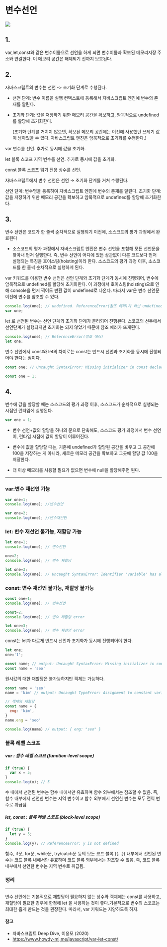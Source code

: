 # 변수선언
![](https://velog.velcdn.com/images/zenu98/post/f8834fc8-7407-4312-afec-2c868290641b/image.png)

## 1.
var,let,const와 같은 변수이름으로 선언을 하게 되면 변수이름과 확보된 메모리저장 주소와 연결한다.
이 메모리 공간은 해제되기 전까지 보호된다.

## 2.
자바스크립트의 변수는 선언 -> 초기화 단계로 수행된다.
- 선언 단계: 변수 이름을 실행 컨텍스트에 등록해서 자바스크립트 엔진에 변수의 존재를 알린다. 

- 초기화 단계: 값을 저장하기 위한 메모리 공간을 확보하고, 암묵적으로 undefined를 할당해 초기화한다.

    (초기화 단계를 거치지 않으면, 확보된 메모리 공간에는 이전에 사용했던 쓰레기 값이 남아있을 수 있다. 자바스크립트 엔진은 암묵적으로 초기화를 수행한다.)
    
 


var
변수를 선언. 추가로 동시에 값을 초기화.

let
블록 스코프 지역 변수를 선언. 추가로 동시에 값을 초기화.

const
블록 스코프 읽기 전용 상수를 선언.

자바스크립트에서 변수 선언은 선언 → 초기화 단계를 거쳐 수행된다.

선언 단계: 변수명을 등록하여 자바스크립트 엔진에 변수의 존재를 알린다.
초기화 단계: 값을 저장하기 위한 메모리 공간을 확보하고 암묵적으로 undefined를 할당해 초기화한다.

## 3.
변수 선언은 코드가 한 줄씩 순차적으로 실행되기 이전에, 소스코드의 평가 과정에서 완료된다
 - 소스코드의 평가 과정에서 자바스크립트 엔진은 변수 선언을 포함해 모든 선언문을 찾아내 먼저 실행한다. 즉, 변수 선언이 어디에 있든 상관없이 다른 코드보다 먼저 실행되는 특징을 호이스팅(hoisting)이라 한다. 소스코드의 평가 과정 이후, 소스코드를 한 줄씩 순차적으로 실행하게 된다.
 

var 키워드를 이용한 변수 선언은 선언 단계와 초기화 단계가 동시에 진행되어, 변수에 암묵적으로 undefined를 할당해 초기화한다.
이 과정에서 호이스팅(hoisting)으로 인해 console을 먼저 찍어도 반환 값이 undefined로 나온다.
따라서 var은 변수 선언문 이전에 변수를 참조할 수 있다.
```javascript
console.log(one); // undefined. ReferenceError(참조 에러)가 아닌 undefined 출력
var one;
```

let 로 선언된 변수는 선언 단계와 초기화 단계가 분리되어 진행된다.
스코프의 선두에서 선언단계가 실행되지만 초기화는 되지 않았기 때문에
참조 에러가 뜨게된다.
```javascript
console.log(one); // ReferenceError(참조 에러)
let one;
```

변수 선언에서 const와 let의 차이로는 const는 반드시 선언과 초기화를 동시에 진행되어야 한다는 점이다.
```javascript
const one; // Uncaught SyntaxError: Missing initializer in const declaration

const one = 1;
```
## 4.
변수에 값을 할당할 때는 소스코드의 평가 과정 이후, 소스코드가 순차적으로 실행되는 시점인 런타임에 실행된다.

```javascript
var one = 1;
```


- 변수 선언+값의 할당을 하나의 문으로 단축해도, 소스코드 평가 과정에서 변수 선언이, 런타임 시점에 값의 할당이 이루어진다.

- 변수에 값을 할당할 때는, 기존에 undefined가 할당된 공간을 비우고 그 공간에 100을 저장하는 게 아니라, 새로운 메모리 공간을 확보하고 그곳에 할당 값 100을 저장한다.

- 더 이상 메모리를 사용할 필요가 없으면 변수에 null을 할당해주면 된다. 

---
### var:변수 재선언 가능
```javascript
var one=1;
console.log(one); //변수선언

var one=2;
console.log(one); //변수재선언

```


### let: 변수 재선언 불가능, 재할당 가능
```javascript
let one=1;
console.log(one); // 변수선언

one=2;
console.log(one); // 변수 재할당

let one=3;
console.log(one); // Uncaught SyntaxError: Identifier 'variable' has already been declaredㅣ
```
### const: 변수 재선언 불가능, 재할당 불가능
```javascript
const one=1;
console.log(one); // 변수선언

const=2;
console.log(one); // 변수 재할당 error

let one=3;
console.log(one); // 변수 재선언 error

```
const는 let과 다르게 반드시 선언과 초기화가 동시에 진행되어야 한다.
```javascript
let one;
one='1';

const name; // output: Uncaught SyntaxError: Missing initializer in const declaration
const name = 'seo'
```
원시값의 대한 재할당은 불가능하지만 객체는 가능하다.


```javascript
const name = 'seo'
name = 'kim' // output: Uncaught TypeError: Assignment to constant variable.

// 객체의 재할당
const name = {
  eng: 'kim',
}
name.eng = 'seo'

console.log(name) // output: { eng: "seo" }
```

### 블록 레벨 스코프

##### var : 함수 레벨 스코프 (function-level scope)
```javascript
if (true) {
  var x = 5;
}
console.log(x); // 5
```
수 내에서 선언된 변수는 함수 내에서만 유효하며 함수 외부에서는 참조할 수 없음. 
즉, 함수 내부에서 선언한 변수는 지역 변수이고 함수 외부에서 선언한 변수는 모두 전역 변수로 취급됨.


#####  let, const : 블록 레벨 스코프 (block-level scope)
```javascript
if (true) {
  let y = 5;
}
console.log(y); // ReferenceError: y is not defined
```
함수, if문, for문, while문, try/catch문 등의 모든 코드 블록 ({...}) 내부에서 선언된 변수는 코드 블록 내에서만 유효하며 코드 블록 외부에서는 참조할 수 없음.
즉, 코드 블록 내부에서 선언한 변수는 지역 변수로 취급됨.


### 정리
---
변수 선언에는 기본적으로 재할당이 필요하지 않는 상수와 객체에는 const를 사용하고, 재할당이 필요한 경우에 한정해 let 을 사용하는 것이 좋다.기본적으로 변수의 스코프는 최대한 좁게 만드는 것을 권장한다. 따라서, var 키워드는 지양하도록 하자.

#### 참고
- 자바스크립트 Deep Dive, 이웅모 (2020) 
- https://www.howdy-mj.me/javascript/var-let-const/
